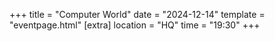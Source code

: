 +++
title = "Computer World"
date = "2024-12-14"
template = "eventpage.html"
[extra]
location = "HQ"
time = "19:30"
+++

